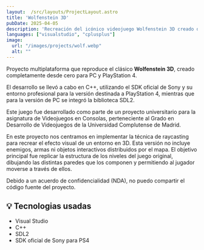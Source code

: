 ```yaml
---
layout:  /src/layouts/ProjectLayout.astro
title: 'Wolfenstein 3D'
pubDate: 2025-04-05
description: 'Recreación del icónico videojuego Wolfenstein 3D creado desde cero para PC y PS4'
languages: ["visualstudio", "cplusplus"]
image:
  url: "/images/projects/wolf.webp"
  alt: ""
--- 
```


Proyecto multiplataforma que reproduce el clásico **Wolfenstein 3D**, creado completamente desde cero para PC y PlayStation 4. 

El desarrollo se llevó a cabo en C++, utilizando el SDK oficial de Sony y su entorno profesional para la versión destinada a PlayStation 4, mientras que para la versión de PC se integró la biblioteca SDL2.

Este juego fue desarrollado como parte de un proyecto universitario para la asignatura de Videojuegos en Consolas, perteneciente al Grado en Desarrollo de Videojuegos de la Universidad Complutense de Madrid.

En este proyecto nos centramos en implementar la técnica de raycasting para recrear el efecto visual de un entorno en 3D. Esta versión no incluye enemigos, armas ni objetos interactivos distribuidos por el mapa. El objetivo principal fue replicar la estructura de los niveles del juego original, dibujando las distintas paredes que los componen y permitiendo al jugador moverse a través de ellos.

Debido a un acuerdo de confidencialidad (NDA), no puedo compartir el código fuente del proyecto.

## 💡 Tecnologias usadas

- Visual Studio
- C++
- SDL2
- SDK oficial de Sony para PS4